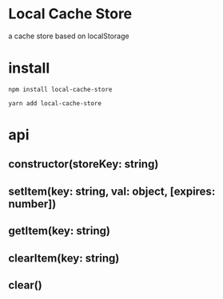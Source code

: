 # Local Cache Store
a cache store based on localStorage

# install
```
npm install local-cache-store
```

```
yarn add local-cache-store
```

# api
## constructor(storeKey: string)
## setItem(key: string, val: object, [expires: number])
## getItem(key: string)
## clearItem(key: string)
## clear()